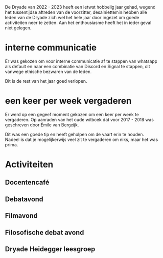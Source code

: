 De Dryade van 2022 - 2023 heeft een ietwst hobbelig jaar gehad,
wegend het tussentijdse aftreden van de voorzitter,
desalniettemin hebben alle leden van de Dryade zich wel het hele jaar door ingezet om goede activiteiten neer te zetten.
Aan het enthousiasme heeft het in ieder geval niet gelegen. 

# interne communicatie 
Er was gekozen om voor interne communicatie af te stappen van whatsapp als default en naar een combinatie van Discord en Signal te stappen, dit vanwege ethische bezwaren van de leden. 

Dit is de rest van het jaar goed verlopen. 

# een keer per week vergaderen
Er werd op een gegeef moment gekozen om een keer per week te vergaderen. Op aanraden van het oude witboek dat voor 2017 - 2018 was geschreven door Émile van Bergeijk.

Dit was een goede tip en heeft geholpen om de vaart erin te houden.
Nadeel is dat je mogelijkerwijs veel zit te vergaderen om niks, maar het was prima. 

# Activiteiten 
## Docentencafé
## Debatavond
## Filmavond
## Filosofische debat avond 
## Dryade Heidegger leesgroep 

